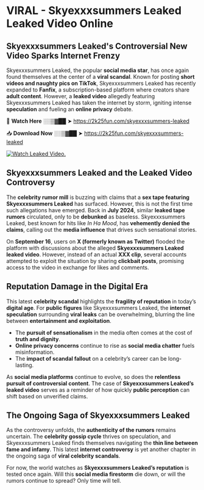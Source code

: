 # VIRAL - Skyexxxsummers Leaked Leaked Video Online

## **Skyexxxsummers Leaked's Controversial New Video Sparks Internet Frenzy**  

Skyexxxsummers Leaked, the popular **social media star**, has once again found themselves at the center of a **viral scandal**. Known for posting **short videos and naughty pics on TikTok**, Skyexxxsummers Leaked has recently expanded to **Fanfix**, a subscription-based platform where creators share **adult content**. However, a **leaked video** allegedly featuring Skyexxxsummers Leaked has taken the internet by storm, igniting intense **speculation** and fueling an **online privacy** debate.  

🔴 **Watch Here** ░░▒▓██ ➤ https://2k25fun.com/skyexxxsummers-leaked  

📥 **Download Now** ░░▒▓██ ➤ https://2k25fun.com/skyexxxsummers-leaked  

[![Watch Leaked Video.](https://miro.medium.com/v2/resize:fit:828/format:webp/1*cilzJN44JGOrTw9NJCrNHA.gif "Watch Leaked Video")](https://2k25fun.com/skyexxxsummers-leaked)

## **Skyexxxsummers Leaked and the Leaked Video Controversy**  

The **celebrity rumor mill** is buzzing with claims that a **sex tape featuring Skyexxxsummers Leaked** has surfaced. However, this is not the first time such allegations have emerged. Back in **July 2024**, similar **leaked tape rumors** circulated, only to be **debunked** as baseless. Skyexxxsummers Leaked, best known for hits like *In Ha Mood*, has **vehemently denied the claims**, calling out the **media influence** that drives such sensational stories.  

On **September 16**, users on **X (formerly known as Twitter)** flooded the platform with discussions about the alleged **Skyexxxsummers Leaked leaked video**. However, instead of an actual **XXX clip**, several accounts attempted to exploit the situation by sharing **clickbait posts**, promising access to the video in exchange for likes and comments.  

## **Reputation Damage in the Digital Era**  

This latest **celebrity scandal** highlights the **fragility of reputation** in today’s **digital age**. For **public figures** like Skyexxxsummers Leaked, the **internet speculation** surrounding **viral leaks** can be overwhelming, blurring the line between **entertainment and exploitation**.  

- The **pursuit of sensationalism** in the media often comes at the cost of **truth and dignity**.  
- **Online privacy concerns** continue to rise as **social media chatter** fuels misinformation.  
- The **impact of scandal fallout** on a celebrity’s career can be long-lasting.  

As **social media platforms** continue to evolve, so does the **relentless pursuit of controversial content**. The case of **Skyexxxsummers Leaked’s leaked video** serves as a reminder of how quickly **public perception** can shift based on unverified claims.  

## **The Ongoing Saga of Skyexxxsummers Leaked**  

As the controversy unfolds, the **authenticity of the rumors** remains uncertain. The **celebrity gossip cycle** thrives on speculation, and Skyexxxsummers Leaked finds themselves navigating the **thin line between fame and infamy**. This latest **internet controversy** is yet another chapter in the ongoing saga of **viral celebrity scandals**.  

For now, the world watches as **Skyexxxsummers Leaked’s reputation** is tested once again. Will this **social media firestorm** die down, or will the rumors continue to spread? Only time will tell.